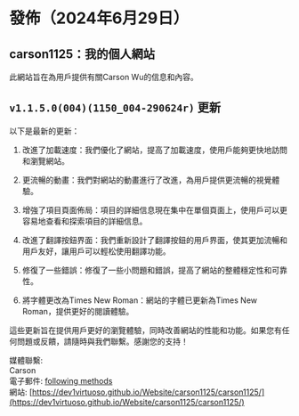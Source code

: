 # 發佈（2024年6月29日）

## carson1125：我的個人網站
此網站旨在為用戶提供有關Carson Wu的信息和內容。

## `v1.1.5.0(004)(1150_004-290624r)` 更新

以下是最新的更新：

1. 改進了加載速度：我們優化了網站，提高了加載速度，使用戶能夠更快地訪問和瀏覽網站。

2. 更流暢的動畫：我們對網站的動畫進行了改進，為用戶提供更流暢的視覺體驗。

3. 增強了項目頁面佈局：項目的詳細信息現在集中在單個頁面上，使用戶可以更容易地查看和探索項目的詳細信息。

4. 改進了翻譯按鈕界面：我們重新設計了翻譯按鈕的用戶界面，使其更加流暢和用戶友好，讓用戶可以輕松使用翻譯功能。

5. 修復了一些錯誤：修復了一些小問題和錯誤，提高了網站的整體穩定性和可靠性。

6. 將字體更改為Times New Roman：網站的字體已更新為Times New Roman，提供更好的閱讀體驗。

這些更新旨在提供用戶更好的瀏覽體驗，同時改善網站的性能和功能。如果您有任何問題或反饋，請隨時與我們聯繫。感謝您的支持！

媒體聯繫:<br>
Carson<br>
電子郵件: [following methods](https://dev1virtuoso.github.io/dev1virtuoso.github.io/contact.html)<br>
網站: [https://dev1virtuoso.github.io/Website/carson1125/carson1125/](https://dev1virtuoso.github.io/Website/carson1125/carson1125/)
